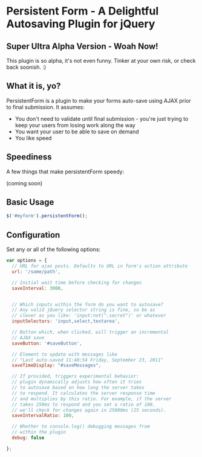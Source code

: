 # Persistent Form - A Delightful Autosaving Plugin for jQuery

## Super Ultra Alpha Version - Woah Now!

This plugin is so alpha, it's not even funny. Tinker at your own risk, or check back soonish. :)

## What it is, yo?

PersistentForm is a plugin to make your forms auto-save using AJAX prior to final submission. It assumes:

- You don't need to validate until final submission - you're just trying to keep your users from losing work along the way
- You want your user to be able to save on demand
- You like speed

## Speediness

A few things that make persistentForm speedy:

(coming soon)

## Basic Usage

```javascript
$('#myform').persistentForm();
```

## Configuration

Set any or all of the following options:

```javascript
var options = {
  // URL for ajax posts. Defaults to URL in form's action attribute
  url: '/some/path', 

  // Initial wait time before checking for changes
  saveInterval: 3000,


  // Which inputs within the form do you want to autosave?
  // Any valid jQuery selector string is fine, so be as
  // clever as you like: 'input:not(".secret")' or whatever
  inputSelectors: 'input,select,textarea',

  // Button which, when clicked, will trigger an incremental
  // AJAX save
  saveButton: '#saveButton',

  // Element to update with messages like 
  // "Last auto-saved 11:40:54 Friday, September 23, 2011"
  saveTimeDisplay: "#saveMessages",

  // If provided, triggers experimental behavior: 
  // plugin dynamically adjusts how often it tries
  // to autosave based on how long the server takes
  // to respond. It calculates the server response time
  // and multiplies by this ratio. For example, if the server
  // takes 250ms to respond and you set a ratio of 100,
  // we'll check for changes again in 25000ms (25 seconds).
  saveIntervalRatio: 100,

  // Whether to console.log() debugging messages from
  // within the plugin
  debug: false

};
```
